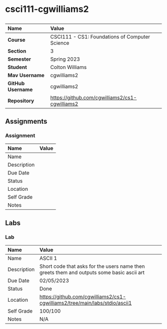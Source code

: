 # csci111-cgwilliams2

## 

| Name | Value |
|:---|:---|
| **Course** | CSCI111 - CS1: Foundations of Computer Science |
| **Section** | 3 |
| **Semester** | Spring 2023 |
| **Student** | Colton Williams |
| **Mav Username**            | cgwilliams2 |
| **GitHub Username**         | cgwilliams2 |
| **Repository**          | https://github.com/cgwilliams2/cs1-cgwilliams2 |

## Assignments

### Assignment #

| Name | Value |
| :--- | :--- |
| Name |  |
| Description |  |
| Due Date |  |
| Status |  |
| Location |  |
| Self Grade |  |
| Notes |  |


## Labs

### Lab #

| Name | Value |
| :--- | :--- |
| Name | ASCII 1 |
| Description | Short code that asks for the users name then greets them and outputs some basic ascii art  |
| Due Date | 02/05/2023 |
| Status | Done |
| Location | https://github.com/cgwilliams2/cs1-cgwilliams2/tree/main/labs/stdio/ascii1 |
| Self Grade | 100/100 |
| Notes | N/A |


